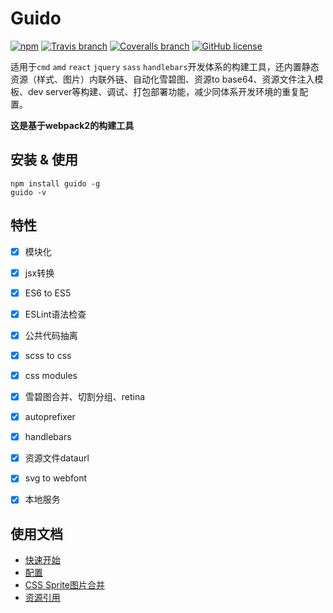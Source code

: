 # Guido

[![npm](https://img.shields.io/npm/v/guido.svg)](https://www.npmjs.com/package/guido)
[![Travis branch](https://img.shields.io/travis/zuzucheFE/guido/master.svg)](https://travis-ci.org/zuzucheFE/guido)
[![Coveralls branch](https://img.shields.io/coveralls/zuzucheFE/guido/master.svg)](https://coveralls.io/github/zuzucheFE/guido)
[![GitHub license](https://img.shields.io/badge/license-MIT-blue.svg)](https://raw.githubusercontent.com/kidney/guido/master/LICENSE)

适用于`cmd` `amd` `react` `jquery` `sass` `handlebars`开发体系的构建工具，还内置静态资源（样式、图片）内联外链、自动化雪碧图、资源to base64、资源文件注入模板、dev server等构建、调试、打包部署功能，减少同体系开发环境的重复配置。

**这是基于webpack2的构建工具**


## 安装 & 使用

```shell
npm install guido -g
guido -v
```



## 特性

- [x] 模块化
- [x] jsx转换
- [x] ES6 to ES5
- [x] ESLint语法检查
- [x] 公共代码抽离
- [x] scss to css
- [x] css modules
- [x] 雪碧图合并、切割分组、retina
- [x] autoprefixer
- [x] handlebars
- [x] 资源文件dataurl
- [x] svg to webfont
- [x] 本地服务




## 使用文档

- [快速开始](https://github.com/kidney/guido/blob/master/docs/get-started.md)
- [配置](https://github.com/kidney/guido/blob/master/docs/configuration.md)
- [CSS Sprite图片合并](https://github.com/kidney/guido/blob/master/docs/css-images-sprite.md)
- [资源引用](https://github.com/kidney/guido/blob/master/docs/resource-reference.md)
